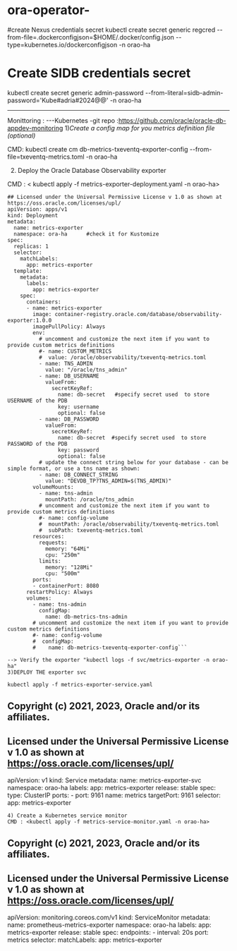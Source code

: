 # ora-operator-
#create Nexus credentials secret 
kubectl create secret generic regcred --from-file=.dockerconfigjson=$HOME/.docker/config.json  --type=kubernetes.io/dockerconfigjson -n orao-ha
# Create  SIDB credentials secret 
kubectl create secret generic admin-password --from-literal=sidb-admin-password='Kube#adria#2024@$@$' -n orao-ha

-----
Monittoring : 
---Kubernetes
-git repo :https://github.com/oracle/oracle-db-appdev-monitoring
1)*Create a config map for you metrics definition file (optional)*

CMD: kubectl create cm db-metrics-txeventq-exporter-config --from-file=txeventq-metrics.toml -n orao-ha

2) Deploy the Oracle Database Observability exporter

CMD : < kubectl apply -f metrics-exporter-deployment.yaml -n orao-ha>

```## Copyright (c) 2021, 2023, Oracle and/or its affiliates.
## Licensed under the Universal Permissive License v 1.0 as shown at https://oss.oracle.com/licenses/upl/
apiVersion: apps/v1
kind: Deployment
metadata:
  name: metrics-exporter
  namespace: ora-ha      #check it for Kustomize 
spec:
  replicas: 1
  selector:
    matchLabels:
      app: metrics-exporter
  template:
    metadata:
      labels:
        app: metrics-exporter
    spec:
      containers:
      - name: metrics-exporter
        image: container-registry.oracle.com/database/observability-exporter:1.0.0
        imagePullPolicy: Always
        env:
          # uncomment and customize the next item if you want to provide custom metrics definitions
          #- name: CUSTOM_METRICS
          #  value: /oracle/observability/txeventq-metrics.toml
          - name: TNS_ADMIN
            value: "/oracle/tns_admin"
          - name: DB_USERNAME
            valueFrom:
              secretKeyRef:
                name: db-secret   #specify secret used  to store USERNAME of the PDB
                key: username
                optional: false
          - name: DB_PASSWORD
            valueFrom:
              secretKeyRef:
                name: db-secret  #specify secret used  to store PASSWORD of the PDB
                key: password
                optional: false
          # update the connect string below for your database - can be simple format, or use a tns name as shown:
          - name: DB_CONNECT_STRING
            value: "DEVDB_TP?TNS_ADMIN=$(TNS_ADMIN)"
        volumeMounts:
          - name: tns-admin
            mountPath: /oracle/tns_admin
          # uncomment and customize the next item if you want to provide custom metrics definitions
          #- name: config-volume
          #  mountPath: /oracle/observability/txeventq-metrics.toml
          #  subPath: txeventq-metrics.toml
        resources:
          requests:
            memory: "64Mi"
            cpu: "250m"
          limits:
            memory: "128Mi"
            cpu: "500m"  
        ports:
        - containerPort: 8080
      restartPolicy: Always
      volumes:
        - name: tns-admin
          configMap:
            name: db-metrics-tns-admin
        # uncomment and customize the next item if you want to provide custom metrics definitions
        #- name: config-volume
        #  configMap:
        #    name: db-metrics-txeventq-exporter-config```

--> Verify the exporter "kubectl logs -f svc/metrics-exporter -n orao-ha"
3)DEPLOY THE exporter svc 

kubectl apply -f metrics-exporter-service.yaml

```
## Copyright (c) 2021, 2023, Oracle and/or its affiliates.
## Licensed under the Universal Permissive License v 1.0 as shown at https://oss.oracle.com/licenses/upl/
apiVersion: v1
kind: Service
metadata:
  name: metrics-exporter-svc
  namespace: orao-ha
  labels:
    app: metrics-exporter
    release: stable
spec:
  type: ClusterIP
  ports:
    - port: 9161
      name: metrics
      targetPort: 9161
  selector:
    app: metrics-exporter

```
4) Create a Kubernetes service monitor
CMD : <kubectl apply -f metrics-service-monitor.yaml -n orao-ha>

```
## Copyright (c) 2021, 2023, Oracle and/or its affiliates.
## Licensed under the Universal Permissive License v 1.0 as shown at https://oss.oracle.com/licenses/upl/
apiVersion: monitoring.coreos.com/v1
kind: ServiceMonitor
metadata:
  name: prometheus-metrics-exporter
  namespace: orao-ha
  labels:
    app: metrics-exporter
    release: stable
spec:
  endpoints:
    - interval: 20s
      port: metrics
  selector:
    matchLabels:
      app: metrics-exporter
```
